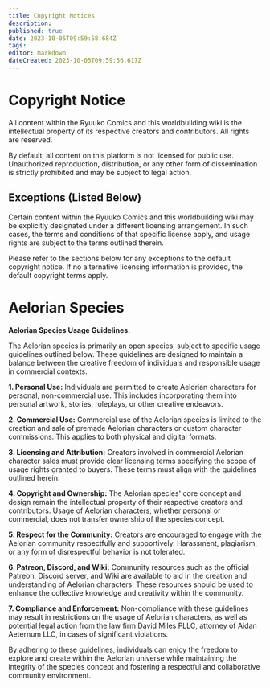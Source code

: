 ```yaml
---
title: Copyright Notices
description: 
published: true
date: 2023-10-05T09:59:58.684Z
tags: 
editor: markdown
dateCreated: 2023-10-05T09:59:56.617Z
---
```


# Copyright Notice

All content within the Ryuuko Comics and this worldbuilding wiki is the intellectual property of its respective creators and contributors. All rights are reserved.

By default, all content on this platform is not licensed for public use. Unauthorized reproduction, distribution, or any other form of dissemination is strictly prohibited and may be subject to legal action.

## Exceptions (Listed Below)

Certain content within the Ryuuko Comics and this worldbuilding wiki may be explicitly designated under a different licensing arrangement. In such cases, the terms and conditions of that specific license apply, and usage rights are subject to the terms outlined therein.

Please refer to the sections below for any exceptions to the default copyright notice. If no alternative licensing information is provided, the default copyright terms apply.


# Aelorian Species
**Aelorian Species Usage Guidelines:**

The Aelorian species is primarily an open species, subject to specific usage guidelines outlined below. These guidelines are designed to maintain a balance between the creative freedom of individuals and responsible usage in commercial contexts.

**1. Personal Use:**
Individuals are permitted to create Aelorian characters for personal, non-commercial use. This includes incorporating them into personal artwork, stories, roleplays, or other creative endeavors.

**2. Commercial Use:**
Commercial use of the Aelorian species is limited to the creation and sale of premade Aelorian characters or custom character commissions. This applies to both physical and digital formats.
   
**3. Licensing and Attribution:**
Creators involved in commercial Aelorian character sales must provide clear licensing terms specifying the scope of usage rights granted to buyers. These terms must align with the guidelines outlined herein.
   
**4. Copyright and Ownership:**
The Aelorian species' core concept and design remain the intellectual property of their respective creators and contributors. Usage of Aelorian characters, whether personal or commercial, does not transfer ownership of the species concept.

**5. Respect for the Community:**
Creators are encouraged to engage with the Aelorian community respectfully and supportively. Harassment, plagiarism, or any form of disrespectful behavior is not tolerated.

**6. Patreon, Discord, and Wiki:**
Community resources such as the official Patreon, Discord server, and Wiki are available to aid in the creation and understanding of Aelorian characters. These resources should be used to enhance the collective knowledge and creativity within the community.

**7. Compliance and Enforcement:**
Non-compliance with these guidelines may result in restrictions on the usage of Aelorian characters, as well as potential legal action from the law firm David Miles PLLC, attorney of Aidan Aeternum LLC, in cases of significant violations.

By adhering to these guidelines, individuals can enjoy the freedom to explore and create within the Aelorian universe while maintaining the integrity of the species concept and fostering a respectful and collaborative community environment.